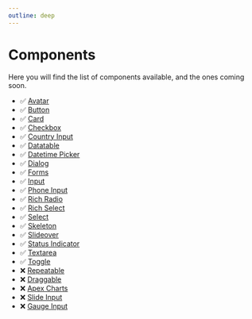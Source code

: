 ```yaml
---
outline: deep
---
```


# Components

Here you will find the list of components available, and the ones coming soon.

- ✅ [Avatar](/guide/components/avatar)
- ✅ [Button](/guide/components/button)
- ✅ [Card](/guide/components/card)
- ✅ [Checkbox](/guide/components/checkbox)
- ✅ [Country Input](/guide/components/country-input)
- ✅ [Datatable](/guide/components/datatable)
- ✅ [Datetime Picker](/guide/components/datetime-input)
- ✅ [Dialog](/guide/components/dialog)
- ✅ [Forms](/guide/components/forms)
- ✅ [Input](/guide/components/input)
- ✅ [Phone Input](/guide/components/phone-input)
- ✅ [Rich Radio](/guide/components/rich-radio)
- ✅ [Rich Select](/guide/components/rich-select)
- ✅ [Select](/guide/components/select)
- ✅ [Skeleton](/guide/components/skeleton)
- ✅ [Slideover](/guide/components/slideover)
- ✅ [Status Indicator](/guide/components/status-indicator)
- ✅ [Textarea](/guide/components/textarea)
- ✅ [Toggle](/guide/components/toggle)
- ❌ [Repeatable](#)
- ❌ [Draggable](#)
- ❌ [Apex Charts](#)
- ❌ [Slide Input](#)
- ❌ [Gauge Input](#)

